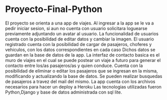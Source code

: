 # Proyecto-Final-Python
El proyecto se orienta a una app de viajes.
Al ingresar a la app se le va a pedir iniciar sesion, si aun no cuenta con usuario solicitara loguearse previamente adjuntando un avatar al usuario.
La funcionalidad de usuarios cuenta con la posibilidad de editar datos y cambiar la imagen.
El usuario registrado cuenta con la posibilidad de cargar de pasajeros, choferes y vehiculos, con los datos correspondientes en cada caso
Dichos datos se guardan en la base de datos de la app.
La interfaz de contacto basica es el muro de viajes en el cual se puede postear un viaje a futuro para generar el contacto entre los/as pasajeros/as y quien conduce.
Cuenta con la posibilidad de eliminar o editar los pasajeros que se ingresan en la misma, modificando y actualizando la base de datos.
Se pueden realizar busquedas de pasajeros a travez del mail del mismo.
La app cuenta con los archivos necesarios para hacer un deploy a Heroku
Las tecnologias utilizadas fueron Python,Django y base de datos administrada con sql lite.


